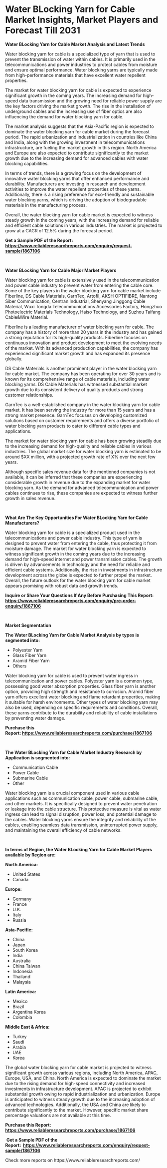 <p><h1>Water BLocking Yarn for Cable Market Insights, Market Players and Forecast Till 2031</h1></p><p><strong>Water BLocking Yarn for Cable Market Analysis and Latest Trends</strong></p>
<p><p>Water blocking yarn for cable is a specialized type of yarn that is used to prevent the transmission of water within cables. It is primarily used in the telecommunications and power industries to protect cables from moisture and ensure optimal performance. Water blocking yarns are typically made from high-performance materials that have excellent water repellent properties.</p><p>The market for water blocking yarn for cable is expected to experience significant growth in the coming years. The increasing demand for high-speed data transmission and the growing need for reliable power supply are the key factors driving the market growth. The rise in the installation of underground cables and the increasing use of fiber optics are also influencing the demand for water blocking yarn for cable.</p><p>The market analysis suggests that the Asia-Pacific region is expected to dominate the water blocking yarn for cable market during the forecast period. The rapid urbanization and industrialization in countries like China and India, along with the growing investment in telecommunications infrastructure, are fueling the market growth in this region. North America and Europe are also expected to contribute significantly to the market growth due to the increasing demand for advanced cables with water blocking capabilities.</p><p>In terms of trends, there is a growing focus on the development of innovative water blocking yarns that offer enhanced performance and durability. Manufacturers are investing in research and development activities to improve the water repellent properties of these yarns. Additionally, there is a rising preference for eco-friendly and sustainable water blocking yarns, which is driving the adoption of biodegradable materials in the manufacturing process.</p><p>Overall, the water blocking yarn for cable market is expected to witness steady growth in the coming years, with the increasing demand for reliable and efficient cable solutions in various industries. The market is projected to grow at a CAGR of 12.5% during the forecast period.</p></p>
<p><strong>Get a Sample PDF of the Report:&nbsp; <a href="https://www.reliableresearchreports.com/enquiry/request-sample/1867106">https://www.reliableresearchreports.com/enquiry/request-sample/1867106</a></strong></p>
<p>&nbsp;</p>
<p><strong>Water BLocking Yarn for Cable Major Market Players</strong></p>
<p><p>Water blocking yarn for cable is extensively used in the telecommunication and power cable industry to prevent water from entering the cable core. Some of the key players in the water blocking yarn for cable market include Fiberline, DS Cable Materials, GarnTec, Artofil, AKSH OPTIFIBRE, Nantong Siber Communication, Centran Industrial, Shenyang Jinggong Cable Material, Wuxi Tongda Telecommunications Accessories Factory, Hongzhuo Photoelectric Materials Technology, Haiso Technology, and Suzhou Taifang Cable&Wire Material.</p><p>Fiberline is a leading manufacturer of water blocking yarn for cable. The company has a history of more than 20 years in the industry and has gained a strong reputation for its high-quality products. Fiberline focuses on continuous innovation and product development to meet the evolving needs of the market. With its advanced production capabilities, the company has experienced significant market growth and has expanded its presence globally.</p><p>DS Cable Materials is another prominent player in the water blocking yarn for cable market. The company has been operating for over 30 years and is known for its comprehensive range of cable materials, including water blocking yarns. DS Cable Materials has witnessed substantial market growth due to its consistent delivery of quality products and strong customer relationships.</p><p>GarnTec is a well-established company in the water blocking yarn for cable market. It has been serving the industry for more than 15 years and has a strong market presence. GarnTec focuses on developing customized solutions based on customer requirements and offers a diverse portfolio of water blocking yarn products to cater to different cable types and applications.</p><p>The market for water blocking yarn for cable has been growing steadily due to the increasing demand for high-quality and reliable cables in various industries. The global market size for water blocking yarn is estimated to be around $XX million, with a projected growth rate of X% over the next few years.</p><p>Although specific sales revenue data for the mentioned companies is not available, it can be inferred that these companies are experiencing considerable growth in revenue due to the expanding market for water blocking yarn. As the demand for advanced telecommunication and power cables continues to rise, these companies are expected to witness further growth in sales revenue.</p></p>
<p>&nbsp;</p>
<p><strong>What Are The Key Opportunities For Water BLocking Yarn for Cable Manufacturers?</strong></p>
<p><p>Water blocking yarn for cable is a specialized product used in the telecommunications and power cable industry. This type of yarn is designed to prevent water from entering the cable, thus protecting it from moisture damage. The market for water blocking yarn is expected to witness significant growth in the coming years due to the increasing demand for high-speed internet and power transmission cables. The growth is driven by advancements in technology and the need for reliable and efficient cable systems. Additionally, the rise in investments in infrastructure development across the globe is expected to further propel the market. Overall, the future outlook for the water blocking yarn for cable market appears promising with robust data and growth trends.</p></p>
<p><strong>Inquire or Share Your Questions If Any Before Purchasing This Report: <a href="https://www.reliableresearchreports.com/enquiry/pre-order-enquiry/1867106">https://www.reliableresearchreports.com/enquiry/pre-order-enquiry/1867106</a></strong></p>
<p>&nbsp;</p>
<p><strong>Market Segmentation</strong></p>
<p><strong>The Water BLocking Yarn for Cable Market Analysis by types is segmented into:</strong></p>
<p><ul><li>Polyester Yarn</li><li>Glass Fiber Yarn</li><li>Aramid Fiber Yarn</li><li>Others</li></ul></p>
<p><p>Water blocking yarn for cable is used to prevent water ingress in telecommunication and power cables. Polyester yarn is a common type, possessing good water absorption properties. Glass fiber yarn is another option, providing high strength and resistance to corrosion. Aramid fiber yarn offers excellent water blocking and flame retardant properties, making it suitable for harsh environments. Other types of water blocking yarn may also be used, depending on specific requirements and conditions. Overall, these yarns contribute to the durability and reliability of cable installations by preventing water damage.</p></p>
<p><strong>Purchase this Report:&nbsp;<a href="https://www.reliableresearchreports.com/purchase/1867106">https://www.reliableresearchreports.com/purchase/1867106</a></strong></p>
<p>&nbsp;</p>
<p><strong>The Water BLocking Yarn for Cable Market Industry Research by Application is segmented into:</strong></p>
<p><ul><li>Communication Cable</li><li>Power Cable</li><li>Submarine Cable</li><li>Other</li></ul></p>
<p><p>Water blocking yarn is a crucial component used in various cable applications such as communication cable, power cable, submarine cable, and other markets. It is specifically designed to prevent water penetration or leakage into the cable structure. This protective measure is vital as water ingress can lead to signal disruption, power loss, and potential damage to the cables. Water blocking yarns ensure the integrity and reliability of the cables, enabling seamless data transmission, uninterrupted power supply, and maintaining the overall efficiency of cable networks.</p></p>
<p>&nbsp;</p>
<p><strong>In terms of Region, the Water BLocking Yarn for Cable Market Players available by Region are:</strong></p>
<p>
    <p> <strong> North America: </strong>
        <ul>
            <li>United States</li>
            <li>Canada</li>
        </ul>
        </p> 
    <p> <strong> Europe: </strong>
        <ul>
            <li>Germany</li>
            <li>France</li>
            <li>U.K.</li>
            <li>Italy</li>
            <li>Russia</li>
        </ul>
        </p> 
    <p> <strong> Asia-Pacific: </strong>
        <ul>
            <li>China</li>
            <li>Japan</li>
            <li>South Korea</li>
            <li>India</li>
            <li>Australia</li>
            <li>China Taiwan</li>
            <li>Indonesia</li>
            <li>Thailand</li>
            <li>Malaysia</li>
        </ul>
        </p> 
    <p> <strong> Latin America: </strong>
        <ul>
            <li>Mexico</li>
            <li>Brazil</li>
            <li>Argentina Korea</li>
            <li>Colombia</li>
        </ul>
        </p> 
    <p> <strong> Middle East & Africa: </strong>
        <ul>
            <li>Turkey</li>
            <li>Saudi</li>
            <li>Arabia</li>
            <li>UAE</li>
            <li>Korea</li>
        </ul>
    </p>
    </p>
<p><p>The global water blocking yarn for cable market is projected to witness significant growth across various regions, including North America, APAC, Europe, USA, and China. North America is expected to dominate the market due to the rising demand for high-speed connectivity and increased investments in infrastructure development. APAC is projected to exhibit substantial growth owing to rapid industrialization and urbanization. Europe is anticipated to witness steady growth due to the increasing adoption of advanced technologies. Additionally, the USA and China are likely to contribute significantly to the market. However, specific market share percentage valuations are not available at this time.</p></p>
<p><strong>Purchase this Report: <a href="https://www.reliableresearchreports.com/purchase/1867106">https://www.reliableresearchreports.com/purchase/1867106</a></strong></p>
<p>&nbsp;<strong>Get a Sample PDF of the Report:&nbsp;&nbsp;<a href="https://www.reliableresearchreports.com/enquiry/request-sample/1867106">https://www.reliableresearchreports.com/enquiry/request-sample/1867106</a></strong></p>
<p><strong></strong></p>
<p>Check more reports on https://www.reliableresearchreports.com/</p>
